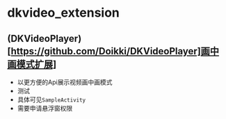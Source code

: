 # dkvideo_extension

## (DKVideoPlayer)[https://github.com/Doikki/DKVideoPlayer]画中画模式扩展]

* 以更方便的Api展示视频画中画模式
* 测试
* 具体可见`SampleActivity`
* 需要申请悬浮窗权限
